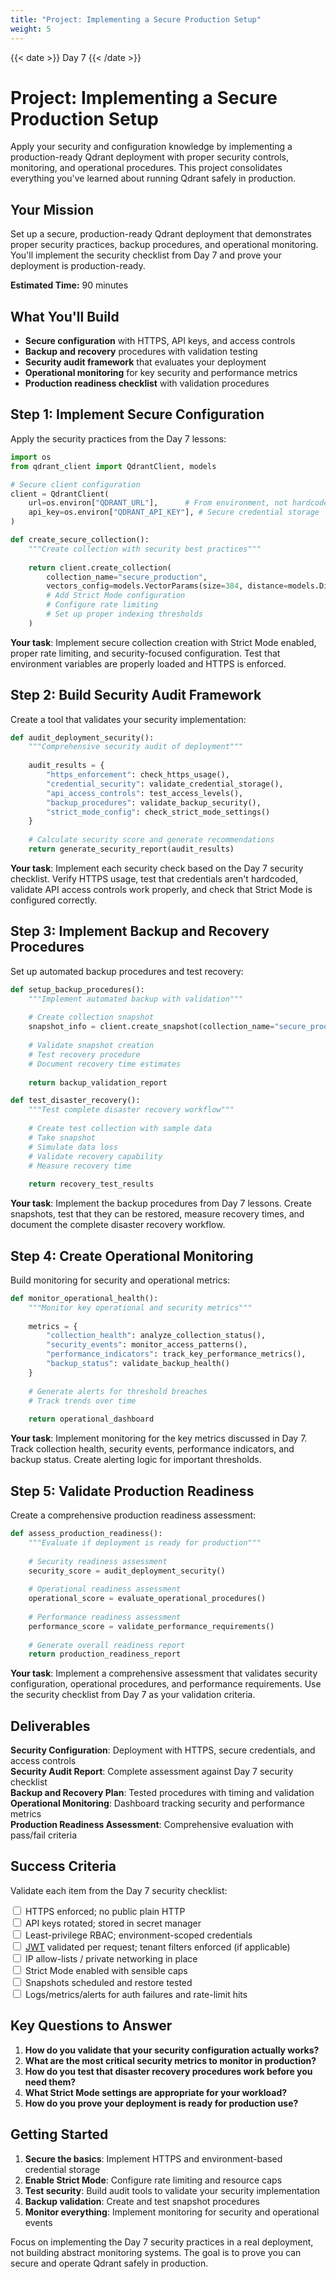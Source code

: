 ```yaml
---
title: "Project: Implementing a Secure Production Setup"
weight: 5
---
```


{{< date >}} Day 7 {{< /date >}}

# Project: Implementing a Secure Production Setup

Apply your security and configuration knowledge by implementing a production-ready Qdrant deployment with proper security controls, monitoring, and operational procedures. This project consolidates everything you've learned about running Qdrant safely in production.

## Your Mission

Set up a secure, production-ready Qdrant deployment that demonstrates proper security practices, backup procedures, and operational monitoring. You'll implement the security checklist from Day 7 and prove your deployment is production-ready.

**Estimated Time:** 90 minutes

## What You'll Build

- **Secure configuration** with HTTPS, API keys, and access controls
- **Backup and recovery** procedures with validation testing
- **Security audit framework** that evaluates your deployment
- **Operational monitoring** for key security and performance metrics
- **Production readiness checklist** with validation procedures

## Step 1: Implement Secure Configuration

Apply the security practices from the Day 7 lessons:

```python
import os
from qdrant_client import QdrantClient, models

# Secure client configuration
client = QdrantClient(
    url=os.environ["QDRANT_URL"],      # From environment, not hardcoded
    api_key=os.environ["QDRANT_API_KEY"], # Secure credential storage
)

def create_secure_collection():
    """Create collection with security best practices"""
    
    return client.create_collection(
        collection_name="secure_production",
        vectors_config=models.VectorParams(size=384, distance=models.Distance.COSINE),
        # Add Strict Mode configuration
        # Configure rate limiting
        # Set up proper indexing thresholds
    )
```

**Your task**: Implement secure collection creation with Strict Mode enabled, proper rate limiting, and security-focused configuration. Test that environment variables are properly loaded and HTTPS is enforced.

## Step 2: Build Security Audit Framework

Create a tool that validates your security implementation:

```python
def audit_deployment_security():
    """Comprehensive security audit of deployment"""
    
    audit_results = {
        "https_enforcement": check_https_usage(),
        "credential_security": validate_credential_storage(),
        "api_access_controls": test_access_levels(),
        "backup_procedures": validate_backup_security(),
        "strict_mode_config": check_strict_mode_settings()
    }
    
    # Calculate security score and generate recommendations
    return generate_security_report(audit_results)
```

**Your task**: Implement each security check based on the Day 7 security checklist. Verify HTTPS usage, test that credentials aren't hardcoded, validate API access controls work properly, and check that Strict Mode is configured correctly.

## Step 3: Implement Backup and Recovery Procedures

Set up automated backup procedures and test recovery:

```python
def setup_backup_procedures():
    """Implement automated backup with validation"""
    
    # Create collection snapshot
    snapshot_info = client.create_snapshot(collection_name="secure_production")
    
    # Validate snapshot creation
    # Test recovery procedure
    # Document recovery time estimates
    
    return backup_validation_report

def test_disaster_recovery():
    """Test complete disaster recovery workflow"""
    
    # Create test collection with sample data
    # Take snapshot
    # Simulate data loss
    # Validate recovery capability
    # Measure recovery time
    
    return recovery_test_results
```

**Your task**: Implement the backup procedures from Day 7 lessons. Create snapshots, test that they can be restored, measure recovery times, and document the complete disaster recovery workflow.

## Step 4: Create Operational Monitoring

Build monitoring for security and operational metrics:

```python
def monitor_operational_health():
    """Monitor key operational and security metrics"""
    
    metrics = {
        "collection_health": analyze_collection_status(),
        "security_events": monitor_access_patterns(),
        "performance_indicators": track_key_performance_metrics(),
        "backup_status": validate_backup_health()
    }
    
    # Generate alerts for threshold breaches
    # Track trends over time
    
    return operational_dashboard
```

**Your task**: Implement monitoring for the key metrics discussed in Day 7. Track collection health, security events, performance indicators, and backup status. Create alerting logic for important thresholds.

## Step 5: Validate Production Readiness

Create a comprehensive production readiness assessment:

```python
def assess_production_readiness():
    """Evaluate if deployment is ready for production"""
    
    # Security readiness assessment
    security_score = audit_deployment_security()
    
    # Operational readiness assessment  
    operational_score = evaluate_operational_procedures()
    
    # Performance readiness assessment
    performance_score = validate_performance_requirements()
    
    # Generate overall readiness report
    return production_readiness_report
```

**Your task**: Implement a comprehensive assessment that validates security configuration, operational procedures, and performance requirements. Use the security checklist from Day 7 as your validation criteria.

## Deliverables

**Security Configuration**: Deployment with HTTPS, secure credentials, and access controls  
**Security Audit Report**: Complete assessment against Day 7 security checklist  
**Backup and Recovery Plan**: Tested procedures with timing and validation  
**Operational Monitoring**: Dashboard tracking security and performance metrics  
**Production Readiness Assessment**: Comprehensive evaluation with pass/fail criteria  

## Success Criteria

Validate each item from the Day 7 security checklist:

<input type="checkbox"> HTTPS enforced; no public plain HTTP  
<input type="checkbox"> API keys rotated; stored in secret manager  
<input type="checkbox"> Least-privilege RBAC; environment-scoped credentials  
<input type="checkbox"> [JWT](https://jwt.io/) validated per request; tenant filters enforced (if applicable)  
<input type="checkbox"> IP allow-lists / private networking in place  
<input type="checkbox"> Strict Mode enabled with sensible caps  
<input type="checkbox"> Snapshots scheduled and restore tested  
<input type="checkbox"> Logs/metrics/alerts for auth failures and rate-limit hits  

## Key Questions to Answer

1. **How do you validate that your security configuration actually works?**
2. **What are the most critical security metrics to monitor in production?**
3. **How do you test that disaster recovery procedures work before you need them?**
4. **What Strict Mode settings are appropriate for your workload?**
5. **How do you prove your deployment is ready for production use?**

## Getting Started

1. **Secure the basics**: Implement HTTPS and environment-based credential storage
2. **Enable Strict Mode**: Configure rate limiting and resource caps
3. **Test security**: Build audit tools to validate your security implementation
4. **Backup validation**: Create and test snapshot procedures
5. **Monitor everything**: Implement monitoring for security and operational events

Focus on implementing the Day 7 security practices in a real deployment, not building abstract monitoring systems. The goal is to prove you can secure and operate Qdrant safely in production. 